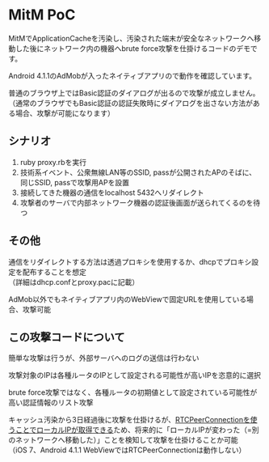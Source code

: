MitM PoC
=======

MitMでApplicationCacheを汚染し、汚染された端末が安全なネットワークへ移動した後にネットワーク内の機器へbrute force攻撃を仕掛けるコードのデモです。

Android 4.1.1のAdMobが入ったネイティブアプリので動作を確認しています。

普通のブラウザ上ではBasic認証のダイアログが出るので攻撃が成立しません。  
（通常のブラウザでもBasic認証の認証失敗時にダイアログを出さない方法がある場合、攻撃が可能になります）

シナリオ
-------

1. ruby proxy.rbを実行
2. 技術系イベント、公衆無線LAN等のSSID, passが公開されたAPのそばに、同じSSID, passで攻撃用APを設置
3. 接続してきた機器の通信をlocalhost 5432へリダイレクト
4. 攻撃者のサーバで内部ネットワーク機器の認証後画面が送られてくるのを待つ

その他
-------

通信をリダイレクトする方法は透過プロキシを使用するか、dhcpでプロキシ設定を配布することを想定  
（詳細はdhcp.confとproxy.pacに記載）

AdMob以外でもネイティブアプリ内のWebViewで固定URLを使用している場合、攻撃可能

この攻撃コードについて
-------

簡単な攻撃は行うが、外部サーバへのログの送信は行わない

攻撃対象のIPは各種ルータのIPとして設定される可能性が高いIPを恣意的に選択

brute force攻撃ではなく、各種ルータの初期値として設定されている可能性が高い認証情報のリスト攻撃

キャッシュ汚染から3日経過後に攻撃を仕掛けるが、[RTCPeerConnectionを使うことでローカルIPが取得できる](http://jsfiddle.net/wzh2C/)ため、将来的に「ローカルIPが変わった（=別のネットワークへ移動した）」ことを検知して攻撃を仕掛けることか可能  
（iOS 7、Android 4.1.1 WebViewではRTCPeerConnectionは動作しない）

